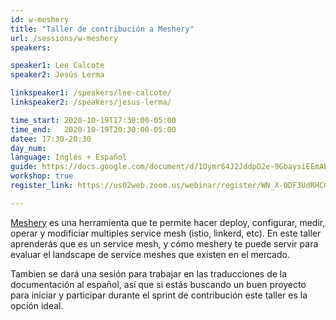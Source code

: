 ```yaml
---
id: w-meshery
title: "Taller de contribución a Meshery"
url: /sessions/w-meshery
speakers:

speaker1: Lee Calcote
speaker2: Jesús Lerma

linkspeaker1: /speakers/lee-calcote/
linkspeaker2: /speakers/jesus-lerma/

time_start: 2020-10-19T17:30:00-05:00
time_end:   2020-10-19T20:30:00-05:00
datee: 17:30-20:30
day_num: 
language: Inglés + Español
guide: https://docs.google.com/document/d/1Oymr64J2JddpO2e-9GbaysiEEmAEspvLILkpcJCM0k8/edit?usp=sharing
workshop: true
register_link: https://us02web.zoom.us/webinar/register/WN_X-0DF3UdRHCGU7SRGVYLWA

---
```


[Meshery](https://meshery.io) es una herramienta que te permite hacer deploy, configurar, medir, operar y modificiar multiples service mesh (istio, linkerd, etc). En este taller aprenderás que es un service mesh, y cómo meshery te puede servir para evaluar el landscape de service meshes que existen en el mercado. 

<!--more-->
Tambien se dará una sesión para trabajar en las traducciones de la documentación al español, así que si estás buscando un buen proyecto para iniciar y participar durante el sprint de contribución este taller es la opción ideal.
